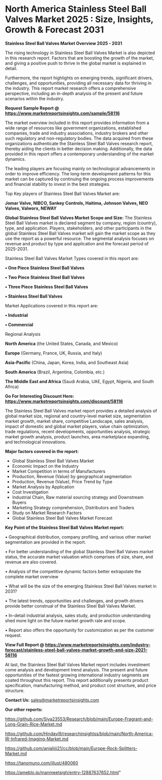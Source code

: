 # North America Stainless Steel Ball Valves Market 2025 : Size, Insights, Growth & Forecast 2031

<Strong> Stainless Steel Ball Valves Market Overview 2025 - 2031</strong>

The rising technology in Stainless Steel Ball Valves Market is also depicted in this research report. Factors that are boosting the growth of the market, and giving a positive push to thrive in the global market is explained in detail.

Furthermore, the report highlights on emerging trends, significant drivers, challenges, and opportunities, providing all necessary data for thriving in the industry. This report market research offers a comprehensive perspective, including an in-depth analysis of the present and future scenarios within the industry.

<strong>Request Sample Report @ <a href=https://www.marketreportsinsights.com/sample/58116>https://www.marketreportsinsights.com/sample/58116</a></strong>

The market overview included in this report provides information from a wide range of resources like government organizations, established companies, trade and industry associations, industry brokers and other such regulatory and non-regulatory bodies. The data acquired from these organizations authenticate the Stainless Steel Ball Valves research report, thereby aiding the clients in better decision making. Additionally, the data provided in this report offers a contemporary understanding of the market dynamics.

The leading players are focusing mainly on technological advancements in order to improve efficiency. The long-term development patterns for this market can be captured by continuing the ongoing process improvements and financial stability to invest in the best strategies.

Top Key players of Stainless Steel Ball Valves Market are:

<strong>Jomar Valve, NIBCO, Sankey Controls, Haitima, Johnson Valves, NEO Valves, Valworx, NEWAY</strong>

<strong><b>Global Stainless Steel Ball Valves Market Scope and Size:</b></strong>
The Stainless Steel Ball Valves market is declared segment by company, region (country), type, and application. Players, stakeholders, and other participants in the global Stainless Steel Ball Valves market will gain the market scope as they use the report as a powerful resource. The segmental analysis focuses on revenue and product by type and application and the forecast period of 2025-2031.

Stainless Steel Ball Valves Market Types covered in this report are:

<strong>• One Piece Stainless Steel Ball Valves

• Two Piece Stainless Steel Ball Valves

• Three Piece Stainless Steel Ball Valves

• Stainless Steel Ball Valves</strong>

Market Applications covered in this report are:

<strong>• Industrial

• Commercial</strong> 

Regional Analysis

<strong>North America</strong> (the United States, Canada, and Mexico)

<strong>Europe</strong> (Germany, France, UK, Russia, and Italy)

<strong>Asia-Pacific</strong> (China, Japan, Korea, India, and Southeast Asia)

<strong>South America</strong> (Brazil, Argentina, Colombia, etc.)

<strong>The Middle East and Africa</strong> (Saudi Arabia, UAE, Egypt, Nigeria, and South Africa)

<strong>Go For Interesting Discount Here: <a href=https://www.marketreportsinsights.com/discount/58116>https://www.marketreportsinsights.com/discount/58116</a></strong>

The Stainless Steel Ball Valves market report provides a detailed analysis of global market size, regional and country-level market size, segmentation market growth, market share, competitive Landscape, sales analysis, impact of domestic and global market players, value chain optimization, trade regulations, recent developments, opportunities analysis, strategic market growth analysis, product launches, area marketplace expanding, and technological innovations.

<strong><b>Major factors covered in the report:</b></strong>
<ul>
  <li>Global Stainless Steel Ball Valves Market </li>
  <li>Economic Impact on the Industry</li>
  <li>Market Competition in terms of Manufacturers</li>
  <li>Production, Revenue (Value) by geographical segmentation</li>
  <li>Production, Revenue (Value), Price Trend by Type</li>
  <li>Market Analysis by Application</li>
  <li>Cost Investigation</li>
  <li>Industrial Chain, Raw material sourcing strategy and Downstream Buyers</li>
  <li>Marketing Strategy comprehension, Distributors and Traders</li>
  <li>Study on Market Research Factors</li>
  <li>Global Stainless Steel Ball Valves Market Forecast</li>
</ul>

<strong><b>Key Point of the Stainless Steel Ball Valves Market report:</b></strong>

• Geographical distribution, company profiling, and various other market segmentation are provided in the report.

• For better understanding of the global Stainless Steel Ball Valves market status, the accurate market valuation which comprises of size, share, and revenue are also covered.

• Analysis of the competitive dynamic factors better extrapolate the complete market overview

• What will be the size of the emerging Stainless Steel Ball Valves market in 2031?

• The latest trends, opportunities and challenges, and growth drivers provide better construal of the Stainless Steel Ball Valves Market.

• In-detail industrial analysis, sales study, and production understanding shed more light on the future market growth rate and scope.

• Report also offers the opportunity for customization as per the customer request.

<strong><b>View Full Report @ <a href=https://www.marketreportsinsights.com/industry-forecast/stainless-steel-ball-valves-market-growth-and-size-2021-58116>https://www.marketreportsinsights.com/industry-forecast/stainless-steel-ball-valves-market-growth-and-size-2021-58116</a></b></strong>


At last, the Stainless Steel Ball Valves Market report includes investment come analysis and development trend analysis. The present and future opportunities of the fastest growing international industry segments are coated throughout this report. This report additionally presents product specification, manufacturing method, and product cost structure, and price structure.

<strong>Contact Us:</strong>
sales@marketreportsinsights.com

<strong>Our other reports:</strong>

<a href=https://github.com/Siya23553/Research/blob/main/Europe-Fragrant-and-Long-Grain-Rice-Market.md>https://github.com/Siya23553/Research/blob/main/Europe-Fragrant-and-Long-Grain-Rice-Market.md</a>

<a href=https://github.com/Hindavi9/researchinsightss/blob/main/North-America-IR-Infrared-Imaging-Market.md>https://github.com/Hindavi9/researchinsightss/blob/main/North-America-IR-Infrared-Imaging-Market.md</a>

<a href=https://github.com/anjaliiii21/cc/blob/main/Europe-Rock-Splitters-Market.md>https://github.com/anjaliiii21/cc/blob/main/Europe-Rock-Splitters-Market.md</a>

<a href=https://tanomuno.com/illust/480060>https://tanomuno.com/illust/480060</a>

<a href=https://ameblo.jp/manmeetsigh/entry-12887637652.html>https://ameblo.jp/manmeetsigh/entry-12887637652.html</a>"
